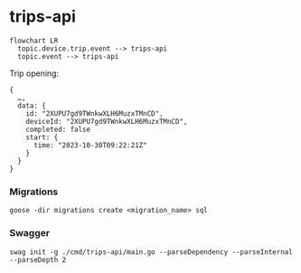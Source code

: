 # trips-api

```mermaid
flowchart LR
  topic.device.trip.event --> trips-api
  topic.event --> trips-api
```

Trip opening:

```
{
  …,
  data: {
    id: "2XUPU7gd9TWnkwXLH6MuzxTMnCD",
    deviceId: "2XUPU7gd9TWnkwXLH6MuzxTMnCD",
    completed: false
    start: {
      time: "2023-10-30T09:22:21Z"
    }
  }
}
```

### Migrations

```
goose -dir migrations create <migration_name> sql
```

### Swagger

```
swag init -g ./cmd/trips-api/main.go --parseDependency --parseInternal --parseDepth 2
```
